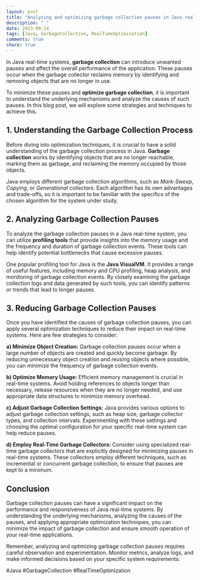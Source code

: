```yaml
---
layout: post
title: "Analyzing and optimizing garbage collection pauses in Java real-time systems"
description: " "
date: 2023-09-14
tags: [Java, GarbageCollection, RealTimeOptimization]
comments: true
share: true
---
```


In Java real-time systems, **garbage collection** can introduce unwanted pauses and affect the overall performance of the application. These pauses occur when the garbage collector reclaims memory by identifying and removing objects that are no longer in use.

To minimize these pauses and **optimize garbage collection**, it is important to understand the underlying mechanisms and analyze the causes of such pauses. In this blog post, we will explore some strategies and techniques to achieve this.

## 1. Understanding the Garbage Collection Process

Before diving into optimization techniques, it is crucial to have a solid understanding of the garbage collection process in Java. **Garbage collection** works by identifying objects that are no longer reachable, marking them as garbage, and reclaiming the memory occupied by those objects.

Java employs different garbage collection algorithms, such as *Mark-Sweep*, *Copying*, or *Generational collectors*. Each algorithm has its own advantages and trade-offs, so it is important to be familiar with the specifics of the chosen algorithm for the system under study.

## 2. Analyzing Garbage Collection Pauses

To analyze the garbage collection pauses in a Java real-time system, you can utilize **profiling tools** that provide insights into the memory usage and the frequency and duration of garbage collection events. These tools can help identify potential bottlenecks that cause excessive pauses.

One popular profiling tool for Java is the **Java VisualVM**. It provides a range of useful features, including memory and CPU profiling, heap analysis, and monitoring of garbage collection events. By closely examining the garbage collection logs and data generated by such tools, you can identify patterns or trends that lead to longer pauses.

## 3. Reducing Garbage Collection Pauses

Once you have identified the causes of garbage collection pauses, you can apply several optimization techniques to reduce their impact on real-time systems. Here are few strategies to consider:

**a) Minimize Object Creation:** Garbage collection pauses occur when a large number of objects are created and quickly become garbage. By reducing unnecessary object creation and reusing objects where possible, you can minimize the frequency of garbage collection events.

**b) Optimize Memory Usage:** Efficient memory management is crucial in real-time systems. Avoid holding references to objects longer than necessary, release resources when they are no longer needed, and use appropriate data structures to minimize memory overhead.

**c) Adjust Garbage Collection Settings:** Java provides various options to adjust garbage collection settings, such as heap size, garbage collector types, and collection intervals. Experimenting with these settings and choosing the optimal configuration for your specific real-time system can help reduce pauses.

**d) Employ Real-Time Garbage Collectors:** Consider using specialized real-time garbage collectors that are explicitly designed for minimizing pauses in real-time systems. These collectors employ different techniques, such as incremental or concurrent garbage collection, to ensure that pauses are kept to a minimum.

## Conclusion

Garbage collection pauses can have a significant impact on the performance and responsiveness of Java real-time systems. By understanding the underlying mechanisms, analyzing the causes of the pauses, and applying appropriate optimization techniques, you can minimize the impact of garbage collection and ensure smooth operation of your real-time applications.

Remember, analyzing and optimizing garbage collection pauses requires careful observation and experimentation. Monitor metrics, analyze logs, and make informed decisions based on your specific system requirements.

#Java #GarbageCollection #RealTimeOptimization